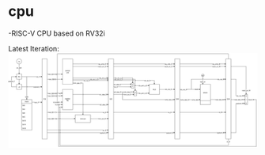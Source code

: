 # cpu

-RISC-V CPU based on RV32i

Latest Iteration:
![Architecture Diagram](./diagrams/cpu.drawio.svg)
